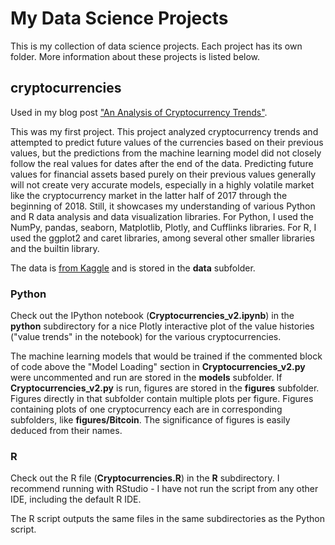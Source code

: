 # My Data Science Projects

This is my collection of data science projects.
Each project has its own folder. 
More information about these projects is listed below.

## cryptocurrencies

Used in my blog post ["An Analysis of Cryptocurrency Trends"](http://johncrattz.com/an-analysis-of-cryptocurrency-trends/).

This was my first project. 
This project analyzed cryptocurrency trends and attempted
to predict future values of the currencies based on their 
previous values, but the predictions from the machine learning 
model did not closely follow the real values for dates after 
the end of the data. Predicting future values for financial assets 
based purely on their previous values generally will not
create very accurate models, especially in a highly volatile
market like the cryptocurrency market in the latter half of 2017 
through the beginning of 2018. Still, it showcases my understanding 
of various Python and R data analysis and data visualization libraries. 
For Python, I used the NumPy, pandas, seaborn, Matplotlib, Plotly, and Cufflinks libraries. 
For R, I used the ggplot2 and caret libraries, among several other smaller libraries and the builtin library.

The data is [from Kaggle](https://www.kaggle.com/sudalairajkumar/cryptocurrencypricehistory)
and is stored in the **data** subfolder.

### Python

Check out the IPython notebook (**Cryptocurrencies_v2.ipynb**) 
in the **python** subdirectory for a nice Plotly interactive plot of the value 
histories ("value trends" in the notebook) for the various cryptocurrencies.

The machine learning models that would be trained if the commented block 
of code above the "Model Loading" section in **Cryptocurrencies_v2.py** 
were uncommented and run are stored in the **models** subfolder. 
If **Cryptocurrencies_v2.py** is run, figures are stored in the **figures**
subfolder. Figures directly in that subfolder contain multiple plots per figure. 
Figures containing plots of one cryptocurrency each are in corresponding 
subfolders, like **figures/Bitcoin**. 
The significance of figures is easily deduced from their names.

### R

Check out the R file (**Cryptocurrencies.R**) in the **R** subdirectory.
I recommend running with RStudio - I have not run the script from any other IDE,
including the default R IDE.

The R script outputs the same files in the same subdirectories as the 
Python script.